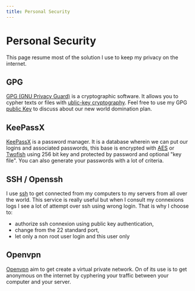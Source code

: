 ```yaml
---
title: Personal Security
---
```


# Personal Security

This page resume most of the solution I use to keep my privacy on the internet.

## GPG

[GPG (GNU Privacy Guard)](http://www.gnupg.org/) is a cryptographic software.
It allows you to cypher texts or files with
[ublic-key cryptography](http://en.wikipedia.org/wiki/Public-key_cryptography).
Feel free to use my GPG [public Key](/publickey) to discuss about our new world
domination plan.

## KeePassX

[KeePassX](http://www.keepassx.org) is a password manager.
It is a database wherein we can put our logins and associated passwords, this
base is encrypted with
[AES](http://en.wikipedia.org/wiki/Advanced_Encryption_Standard) or
[Twofish](http://en.wikipedia.org/wiki/Twofish)
using 256 bit key and protected by password and optional "key file".
You can also generate your passwords with a lot of criteria.

## SSH / Openssh

I use [ssh](http://en.wikipedia.org/wiki/Secure_Shell) to get connected from my
computers to my servers from all over the world.
This service is really useful but when I consult my connexions logs I see a lot
of attempt over ssh using wrong login. That is why I choose to:
* authorize ssh connexion using public key authentication,
* change from the 22 standard port,
* let only a non root user login and this user only

## Openvpn

[Openvpn](http://en.wikipedia.org/wiki/Openvpn) aim to get create a virtual
private network. On of its use is to get anonymous on the internet by cyphering
your traffic between your computer and your server.

